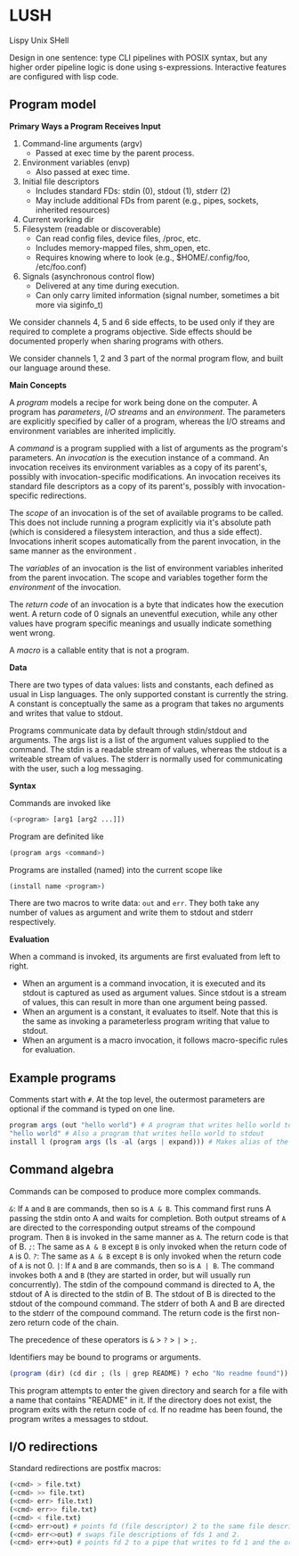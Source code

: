 LUSH
====
Lispy Unix SHell

Design in one sentence: type CLI pipelines with POSIX syntax, but any higher order pipeline logic is done using s-expressions.
Interactive features are configured with lisp code.

## Program model

**Primary Ways a Program Receives Input**

1. Command-line arguments (argv)
	- Passed at exec time by the parent process.
2. Environment variables (envp)
	- Also passed at exec time.
3. Initial file descriptors
	- Includes standard FDs: stdin (0), stdout (1), stderr (2)
	- May include additional FDs from parent (e.g., pipes, sockets, inherited resources)
4. Current working dir
5. Filesystem (readable or discoverable)
	- Can read config files, device files, /proc, etc.
	- Includes memory-mapped files, shm_open, etc.
	- Requires knowing where to look (e.g., $HOME/.config/foo, /etc/foo.conf)
6. Signals (asynchronous control flow)
	- Delivered at any time during execution.
	- Can only carry limited information (signal number, sometimes a bit more via siginfo_t)

We consider channels 4, 5 and 6 side effects, to be used only if they are required to complete a programs objective.
Side effects should be documented properly when sharing programs with others.

We consider channels 1, 2 and 3 part of the normal program flow, and built our language around these.

**Main Concepts**

A *program* models a recipe for work being done on the computer.
A program has *parameters*, *I/O streams* and an *environment*.
The parameters are explicitly specified by caller of a program, whereas the I/O streams and environment variables are inherited implicitly.

A *command* is a program supplied with a list of arguments as the program's parameters.
An *invocation* is the execution instance of a command.
An invocation receives its environment variables as a copy of its parent's, possibly with invocation-specific modifications.
An invocation receives its standard file descriptors as a copy of its parent's, possibly with invocation-specific redirections.

The *scope* of an invocation is of the set of available programs to be called.
This does not include running a program explicitly via it's absolute path (which is considered a filesystem interaction, and thus a side effect).
Invocations inherit scopes automatically from the parent invocation, in the same manner as the environment .

The *variables* of an invocation is the list of environment variables inherited from the parent invocation.
The scope and variables together form the *environment* of the invocation.

The *return code* of an invocation is a byte that indicates how the execution went.
A return code of 0 signals an uneventful execution, while any other values have program specific meanings and usually indicate something went wrong.

A *macro* is a callable entity that is not a program.

**Data**

There are two types of data values: lists and constants, each defined as usual in Lisp languages.
The only supported constant is currently the string. A constant is conceptually the same as a program that takes no arguments and writes that value to stdout. 

Programs communicate data by default through stdin/stdout and arguments.
The args list is a list of the argument values supplied to the command.
The stdin is a readable stream of values, whereas the stdout is a writeable stream of values.
The stderr is normally used for communicating with the user, such a log messaging.

**Syntax**

Commands are invoked like
```r
(<program> [arg1 [arg2 ...]])
```

Program are definited like
```r
(program args <command>)
```

Programs are installed (named) into the current scope like

```r
(install name <program>)
```

There are two macros to write data: `out` and `err`. They both take any number of values as argument and write them to stdout and stderr respectively.

**Evaluation**

When a command is invoked, its arguments are first evaluated from left to right.

- When an argument is a command invocation, it is executed and its stdout is captured as used as argument values.
Since stdout is a stream of values, this can result in more than one argument being passed.
- When an argument is a constant, it evaluates to itself. Note that this is the same as invoking a parameterless program writing that value to stdout.
- When an argument is a macro invocation, it follows macro-specific rules for evaluation.

## Example programs
Comments start with `#`.
At the top level, the outermost parameters are optional if the command is typed on one line.

```r
program args (out "hello world") # A program that writes hello world to stdout
"hello world" # Also a program that writes hello world to stdout
install l (program args (ls -al (args | expand))) # Makes alias of the `ls -al` command available in the current scope
```

## Command algebra
Commands can be composed to produce more complex commands.

*`&`*: If `A` and `B` are commands, then so is `A & B`. This command first runs A passing the stdin onto A and waits for completion. Both output streams of `A` are directed to the corresponding output streams of the compound program. Then `B` is invoked in the same manner as `A`. The return code is that of B.
*`;`*: The same as `A & B` except `B` is only invoked when the return code of `A` is 0.
*`?`*: The same as `A & B` except `B` is only invoked when the return code of `A` is not 0.
*`|`*: If `A` and `B` are commands, then so is `A | B`. The command invokes both `A` and `B` (they are started in order, but will usually run concurrently). The stdin of the compound command is directed to A, the stdout of A is directed to the stdin of B. The stdout of B is directed to the stdout of the compound command. The stderr of both A and B are directed to the stderr of the compound command. The return code is the first non-zero return code of the chain.

The precedence of these operators is `&` > `?` > `|`  > `;`.

Identifiers may be bound to programs or arguments.

```r
(program (dir) (cd dir ; (ls | grep README) ? echo "No readme found"))
```

This program attempts to enter the given directory and search for a file with a name that contains "README" in it. If the directory does not exist, the program exits with the return code of `cd`. If no readme has been found, the program writes a messages to stdout.


## I/O redirections
Standard redirections are postfix macros:

```sh
(<cmd> > file.txt)
(<cmd> >> file.txt)
(<cmd> err> file.txt)
(<cmd> err>> file.txt)
(<cmd> < file.txt)
(<cmd> err>out) # points fd (file descriptor) 2 to the same file description as fd 1.
(<cmd> err<>out) # swaps file descriptions of fds 1 and 2.
(<cmd> err+>out) # points fd 2 to a pipe that writes to fd 1 and the original file description of fd 2.
```

<!--

### Output capture
There are three ways to capture output as a byte sequence and rebind this an argument to another program.

*`(cmd)`*: Evaluates cmd, sends stderr to parent, and captures stdout. If return code is nonzero, evaluation of parent is aborted.
*`?(cmd)`*: Evaluates cmd and captures return code as bytestring of length 1. Stdout and stderr are sent to parent.
*`$(cmd)`*: Evaluates cmd and captures triple (stdout stderr returncode).

The program `rc` takes one byte n as parameter and exits with return code n upon invocation.
The program `echo` takes a bytestring as argument and writes this to stdout.

```py
(program n) ≡ (program ?(rc n))
(program b) ≡ (program (echo b))
```

## Wire format
A *byte* is a number between 0 and 255 (inclusive).
A *value* is a sequence of bytes that does not contain the byte 0.
A *bytestream* is a sequence of bytes (including 0-bytes) which can only be traversed once, and only in a sequential manner.


### List encoding
Lists are supported by Lush.
It also acts as a mapping by the following convention: a list entry that contains an `=` character can be treated as a key-value pair, whereby the bytestring before the first `=` is treated as key.
Lists are represented in memory by a series of bytestrings, separated by a US (Unit Separator/31/1F) byte.
Lists can be nested, where byte SI (Shift In/14/E) opens a nested list, and byte SO (Shift Out/15/F) closes it.

-->

